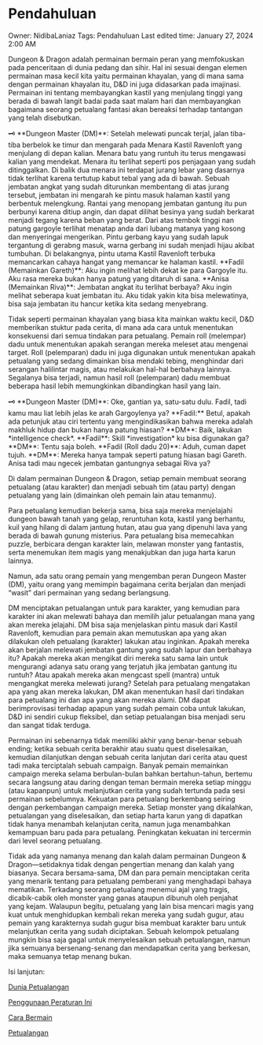 # Pendahuluan

Owner: NidibaLaniaz
Tags: Pendahuluan
Last edited time: January 27, 2024 2:00 AM

Dungeon & Dragon adalah permainan bermain peran yang memfokuskan pada penceritaan di dunia pedang dan sihir. Hal ini sesuai dengan elemen permainan masa kecil kita yaitu permainan khayalan, yang di mana sama dengan permainan khayalan itu, D&D ini juga didasarkan pada imajinasi. Permainan ini tentang membayangkan kastil yang menjulang tinggi yang berada di bawah langit badai pada saat malam hari dan membayangkan bagaimana seorang petualang fantasi akan bereaksi terhadap tantangan yang telah disebutkan.

<aside>
🗝️ **Dungeon Master (DM)**: Setelah melewati puncak terjal, jalan tiba-tiba berbelok ke timur dan mengarah pada Menara Kastil Ravenloft yang menjulang di depan kalian. Menara batu yang runtuh itu terus mengawasi kalian yang mendekat. Menara itu terlihat seperti pos penjagaan yang sudah ditinggalkan. Di balik dua menara ini terdapat jurang lebar yang dasarnya tidak terlihat karena tertutup kabut tebal yang ada di bawah. Sebuah jembatan angkat yang sudah diturunkan membentang di atas jurang tersebut, jembatan ini mengarah ke pintu masuk halaman kastil yang berbentuk melengkung. Rantai yang menopang jembatan gantung itu pun berbunyi karena ditiup angin, dan dapat dilihat besinya yang sudah berkarat menjadi tegang karena beban yang berat. Dari atas tembok tinggi nan patung gargoyle terlihat menatap anda dari lubang matanya yang kosong dan menyeringai mengerikan. Pintu gerbang kayu yang sudah lapuk tergantung di gerabng masuk, warna gerbang ini sudah menjadi hijau akibat tumbuhan. Di belakangnya, pintu utama Kastil Ravenloft terbuka memancarkan cahaya hangat yang memancar ke halaman kastil.
**Fadil (Memainkan Gareth)**: Aku ingin melihat lebih dekat ke para Gargoyle itu. Aku rasa mereka bukan hanya patung yang ditaruh di sana.
**Anisa (Memainkan Riva)**: Jembatan angkat itu terlihat berbaya? Aku ingin melihat seberapa kuat jembatan itu. Aku tidak yakin kita bisa melewatinya, bisa saja jembatan itu hancur ketika kita sedang menyebrang.

</aside>

Tidak seperti permainan khayalan yang biasa kita mainkan waktu kecil, D&D memberikan stuktur pada cerita, di mana ada cara untuk menentukan konsekuensi dari semua tindakan para petualang. Pemain roll (melempar) dadu untuk menentukan apakah serangan mereka meleset atau mengenai target. Roll (pelemparan) dadu ini juga digunakan untuk menentukan apakah petualang yang sedang dimainkan bisa mendaki tebing, menghindar dari serangan halilintar magis, atau melakukan hal-hal berbahaya lainnya. Segalanya bisa terjadi, namun hasil roll (pelemparan) dadu membuat beberapa hasil lebih memungkinkan dibandingkan hasil yang lain.

<aside>
🗝️ **Dungeon Master (DM)**: Oke, gantian ya, satu-satu dulu. Fadil, tadi kamu mau liat lebih jelas ke arah Gargoylenya ya?
**Fadil:** Betul, apakah ada petunjuk atau ciri tertentu yang mengindikasikan bahwa mereka adalah makhluk hidup dan bukan hanya patung hiasan?
**DM**: Baik, lakukan *intelligence check*.
**Fadil**: Skill *investigation* ku bisa digunakan ga?
**DM**: Tentu saja boleh.
**Fadil (Roll dadu 20)**: Aduh, cuman dapet tujuh.
**DM**: Mereka hanya tampak seperti patung hiasan bagi Gareth. Anisa tadi mau ngecek jembatan gantungnya sebagai Riva ya?

</aside>

Di dalam permainan Dungeon & Dragon, setiap pemain membuat seorang petualang (atau karakter) dan menjadi sebuah tim (atau party) dengan petualang yang lain (dimainkan oleh pemain lain atau temanmu).

Para petualang kemudian bekerja sama, bisa saja mereka menjelajahi dungeon bawah tanah yang gelap, reruntuhan kota, kastil yang berhantu, kuil yang hilang di dalam jantung hutan, atau gua yang dipenuhi lava yang berada di bawah gunung misterius. Para petualang bisa memecahkan puzzle, berbicara dengan karakter lain, melawan monster yang fantastis, serta menemukan item magis yang menakjubkan dan juga harta karun lainnya.

Namun, ada satu orang pemain yang mengemban peran Dungeon Master (DM), yaitu orang yang memimpin bagaimana cerita berjalan dan menjadi “wasit” dari permainan yang sedang berlangsung.

DM menciptakan petualangan untuk para karakter, yang kemudian para karakter ini akan melewati bahaya dan memilih jalur petualangan mana yang akan mereka jelajahi. DM bisa saja menjelaskan pintu masuk dari Kastil Ravenloft, kemudian para pemain akan memutuskan apa yang akan dilakukan oleh petualang (karakter) lakukan atau inginkan. Apakah mereka akan berjalan melewati jembatan gantung yang sudah lapur dan berbahaya itu? Apakah mereka akan mengikat diri mereka satu sama lain untuk mengurangi adanya satu orang yang terjatuh jika jembatan gantung itu runtuh? Atau apakah mereka akan mengcast spell (mantra) untuk mengangkat mereka melewati jurang? Setelah para petualang mengatakan apa yang akan mereka lakukan, DM akan menentukan hasil dari tindakan para petualang ini dan apa yang akan mereka alami. DM dapat berimprovisasi terhadap apapun yang sudah pemain coba untuk lakukan, D&D ini sendiri cukup fleksibel, dan setiap petualangan bisa menjadi seru dan sangat tidak terduga.

Permainan ini sebenarnya tidak memiliki akhir yang benar-benar sebuah ending; ketika sebuah cerita berakhir atau suatu quest diselesaikan, kemudian dilanjutkan dengan sebuah cerita lanjutan dari cerita atau quest tadi maka terciptalah sebuah campaign. Banyak pemain memainkan campaign mereka selama berbulan-bulan bahkan bertahun-tahun, bertemu secara langsung atau daring dengan teman bermain mereka setiap minggu (atau kapanpun) untuk melanjutkan cerita yang sudah tertunda pada sesi permainan sebelumnya. Kekuatan para petualang berkembang seiring dengan perkembangan campaign mereka. Setiap monster yang dikalahkan, petualangan yang diselesaikan, dan setiap harta karun yang di dapatkan tidak hanya menambah kelanjutan cerita, namun juga menambahkan kemampuan baru pada para petualang. Peningkatan kekuatan ini tercermin dari level seorang petualang.

Tidak ada yang namanya menang dan kalah dalam permainan Dungeon & Dragon—setidaknya tidak dengan pengertian menang dan kalah yang biasanya. Secara bersama-sama, DM dan para pemain menciptakan cerita yang menarik tentang para petualang pemberani yang menghadapi bahaya mematikan. Terkadang seorang petualang menemui ajal yang tragis, dicabik-cabik oleh monster yang ganas ataupun dibunuh oleh penjahat yang kejam. Walaupun begitu, petualang yang lain bisa mencari magis yang kuat untuk menghidupkan kembali rekan mereka yang sudah gugur, atau pemain yang karakternya sudah gugur bisa membuat karakter baru untuk melanjutkan cerita yang sudah diciptakan. Sebuah kelompok petualang mungkin bisa saja gagal untuk menyelesaikan sebuah petualangan, namun jika semuanya bersenang-senang dan mendapatkan cerita yang berkesan, maka semuanya tetap menang bukan.

Isi lanjutan:

[Dunia Petualangan](Pendahuluan%20f2eb671a676646769910c48c1e2eaf25/Dunia%20Petualangan%202f5978f50c474c54915be7e3ebe60b67.md)

[Penggunaan Peraturan Ini](Pendahuluan%20f2eb671a676646769910c48c1e2eaf25/Penggunaan%20Peraturan%20Ini%20f3f7cc467a844182933f485c2c0e945a.md)

[Cara Bermain](Pendahuluan%20f2eb671a676646769910c48c1e2eaf25/Cara%20Bermain%20410dc7c8fb7748ccb6222d9b9fe6f69d.md)

[Petualangan](Pendahuluan%20f2eb671a676646769910c48c1e2eaf25/Petualangan%208b31e0686285492fbc2534ca6111efb3.md)